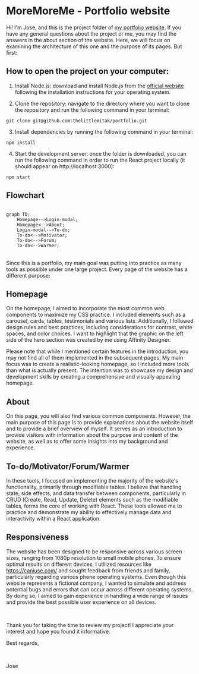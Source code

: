 # MoreMoreMe - Portfolio website

Hi! I'm Jose, and this is the project folder of [my portfolio website](https://moremore.me/). If you have any general questions about the project or me, you may find the answers in the about section of the website. Here, we will focus on examining the architecture of this one and the purpose of its pages. But first:

## How to open the project on your computer:

1. Install Node.js: download and install Node.js from the [official website](https://nodejs.org) following the installation instructions for your operating system.

2. Clone the repository: navigate to the directory where you want to clone the repository and run the following command in your terminal:

```
git clone git@github.com:thelittlemitak/portfolio.git
```

3. Install dependencies by running the following command in your terminal:
```
npm install
```

4. Start the development server: once the folder is downloaded, you can run the following command in order to run the React project locally (it should appear on  http://localhost:3000):

```
npm start
```

## Flowchart

```mermaid

graph TD;
    Homepage-->Login-modal;
    Homepage<-->About;
    Login-modal-->To-do;
    To-do<-->Motivator;
    To-do<-->Forum;
    To-do<-->Warmer;
```

<br>
Since this is a portfolio, my main goal was putting into practice as many tools as possible under one large project. Every page of the website has a different purpose:

<br>

## Homepage

On the homepage, I aimed to incorporate the most common web components to maximize my CSS practice. I included elements such as a carousel, cards, tables, testimonials and various lists. Additionally, I followed design rules and best practices, including considerations for contrast, white spaces, and color choices. I want to highlight that the graphic on the left side of the hero section was created by me using Affinity Designer.

Please note that while I mentioned certain features in the introduction, you may not find all of them implemented in the subsequent pages. My main focus was to create a realistic-looking homepage, so I included more tools than what is actually present. The intention was to showcase my design and development skills by creating a comprehensive and visually appealing homepage.

## About

On this page, you will also find various common components. However, the main purpose of this page is to provide explanations about the website itself and to provide a brief overview of myself. It serves as an introduction to provide visitors with information about the purpose and content of the website, as well as to offer some insights into my background and experience.

## To-do/Motivator/Forum/Warmer

In these tools, I focused on implementing the majority of the website's functionality, primarily through modifiable tables. I believe that handling state, side effects, and data transfer between components, particularly in CRUD (Create, Read, Update, Delete) elements such as the modifiable tables, forms the core of working with React. These tools allowed me to practice and demonstrate my ability to effectively manage data and interactivity within a React application.

## Responsiveness

The website has been designed to be responsive across various screen sizes, ranging from 1080p resolution to small mobile phones. To ensure optimal results on different devices, I utilized resources like https://caniuse.com/ and sought feedback from friends and family, particularly regarding various phone operating systems. Even though this website represents a fictional company, I wanted to simulate and address potential bugs and errors that can occur across different operating systems. By doing so, I aimed to gain experience in handling a wide range of issues and provide the best possible user experience on all devices.

<br>

Thank you for taking the time to review my project!
I appreciate your interest and hope you found it informative.

Best regards,

<br>

Jose
